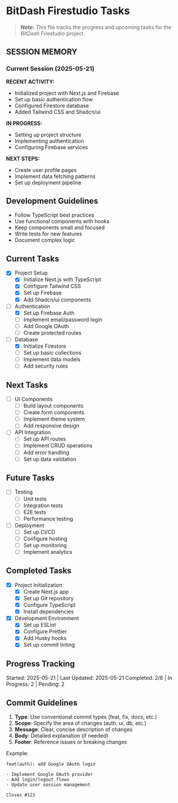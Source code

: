 # BitDash Firestudio Tasks

> **Note:** This file tracks the progress and upcoming tasks for the BitDash Firestudio project.

## SESSION MEMORY
### Current Session (2025-05-21)

**RECENT ACTIVITY:**
- Initialized project with Next.js and Firebase
- Set up basic authentication flow
- Configured Firestore database
- Added Tailwind CSS and Shadcn/ui

**IN PROGRESS:**
- Setting up project structure
- Implementing authentication
- Configuring Firebase services

**NEXT STEPS:**
- Create user profile pages
- Implement data fetching patterns
- Set up deployment pipeline

## Development Guidelines
- Follow TypeScript best practices
- Use functional components with hooks
- Keep components small and focused
- Write tests for new features
- Document complex logic

## Current Tasks
- [x] Project Setup
  - [x] Initialize Next.js with TypeScript
  - [x] Configure Tailwind CSS
  - [x] Set up Firebase
  - [x] Add Shadcn/ui components

- [ ] Authentication
  - [x] Set up Firebase Auth
  - [ ] Implement email/password login
  - [ ] Add Google OAuth
  - [ ] Create protected routes

- [ ] Database
  - [x] Initialize Firestore
  - [ ] Set up basic collections
  - [ ] Implement data models
  - [ ] Add security rules

## Next Tasks
- [ ] UI Components
  - [ ] Build layout components
  - [ ] Create form components
  - [ ] Implement theme system
  - [ ] Add responsive design

- [ ] API Integration
  - [ ] Set up API routes
  - [ ] Implement CRUD operations
  - [ ] Add error handling
  - [ ] Set up data validation

## Future Tasks
- [ ] Testing
  - [ ] Unit tests
  - [ ] Integration tests
  - [ ] E2E tests
  - [ ] Performance testing

- [ ] Deployment
  - [ ] Set up CI/CD
  - [ ] Configure hosting
  - [ ] Set up monitoring
  - [ ] Implement analytics

## Completed Tasks
- [x] Project Initialization
  - [x] Create Next.js app
  - [x] Set up Git repository
  - [x] Configure TypeScript
  - [x] Install dependencies

- [x] Development Environment
  - [x] Set up ESLint
  - [x] Configure Prettier
  - [x] Add Husky hooks
  - [x] Set up commit linting

## Progress Tracking
Started: 2025-05-21 | Last Updated: 2025-05-21
Completed: 2/6 | In Progress: 2 | Pending: 2

## Commit Guidelines
1. **Type**: Use conventional commit types (feat, fix, docs, etc.)
2. **Scope**: Specify the area of changes (auth, ui, db, etc.)
3. **Message**: Clear, concise description of changes
4. **Body**: Detailed explanation (if needed)
5. **Footer**: Reference issues or breaking changes

Example:
```
feat(auth): add Google OAuth login

- Implement Google OAuth provider
- Add login/logout flows
- Update user session management

Closes #123
```
